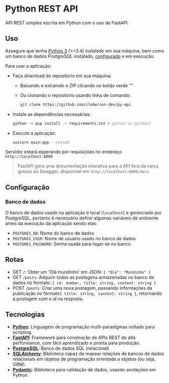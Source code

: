 # Python REST API

API REST simples escrita em Python com o uso de FastAPI.



## Uso

Assegure que tenha [Python 3](https://www.python.org/downloads/) (>=3.4) instalado em sua máquina, bem como um banco de dados PostgreSQL instalado, [configurado](#config-bd) e em execução.

Para usar a aplicação:

- Faça download do repositório em sua máquina:

  - Baixando e extraindo o ZIP clicando no botão verde ""

  - Ou clonando o repositório usando linha de comando:

    ``````bash
    git clone https://github.com/cleberson-dev/py-api
    ``````

- Instale as dependências necessárias:

  ```bash
  python -m pip install -r requirements.txt # python ou python3
  ```

- Execute a aplicação:

  ``````bash
  uvicorn main:app --reload
  ``````

Servidor estará esperando por requisições no endereço `http://localhost:8000`

> FastAPI gera uma documentação interativa para a API fora da caixa, graças ao Swagger, disponível em `http://localhost:8000/docs`



## Configuração

<h3 id="config-bd"></h3>

### Banco de dados

O banco de dados usado na aplicação é local (`localhost`) e gerenciado por PostgreSQL, portanto é necessário definir algumas variáveis de ambiente antes da execução da aplicação sendo elas:

- `POSTGRES_DB`: Nome do banco de dados
- `POSTGRES_USER`: Nome de usuário usado no banco de dados
- `POSTGRES_PASSWORD`: Senha usada para logar-se no banco.



## Rotas

- GET `/`: Obter um 'Olá mundinho' em JSON: `{ "Olá": "Mundinho" }`
- GET `/posts`:  Adquirir todos as postagens armazenadas no banco de dados no formato: `{ id: number, title: string, content: string }`
- POST `/posts`: Criar uma nova postagem, passando informações da publicação no formato`{ title: string, content: string }`, retornando a postagem com o id na resposta.



## Tecnologias

- [**Python**](https://www.python.org/): Linguagem de programação multi-paradigmas voltado para scripting.
- [**FastAPI**](https://fastapi.tiangolo.com/): Framework para construção de APIs REST de alta performance, com fácil aprendizado e pronta para produção.
- [**PostgreSQL**](http://postgresql.org/): Banco de dados SQL (relacional)
- [**SQLAlchemy**](https://www.sqlalchemy.org/): Biblioteca capaz de mapear relações de bancos de dados relacionais em objetos de programação orientada a objetos (ou seja, ORM).
- [**Pydantic**](https://pydantic-docs.helpmanual.io/): Biblioteca para validação de dados, usando anotações em Python.